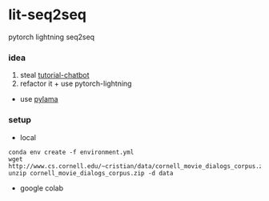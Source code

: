 # lit-seq2seq
pytorch lightning seq2seq

### idea
1. steal [tutorial-chatbot](https://github.com/pytorch/tutorials/blob/master/beginner_source/chatbot_tutorial.py)
2. refactor it + use pytorch-lightning
* use [pylama](https://github.com/klen/pylama)

### setup
* local
```shell script
conda env create -f environment.yml
wget http://www.cs.cornell.edu/~cristian/data/cornell_movie_dialogs_corpus.zip
unzip cornell_movie_dialogs_corpus.zip -d data
```
* google colab